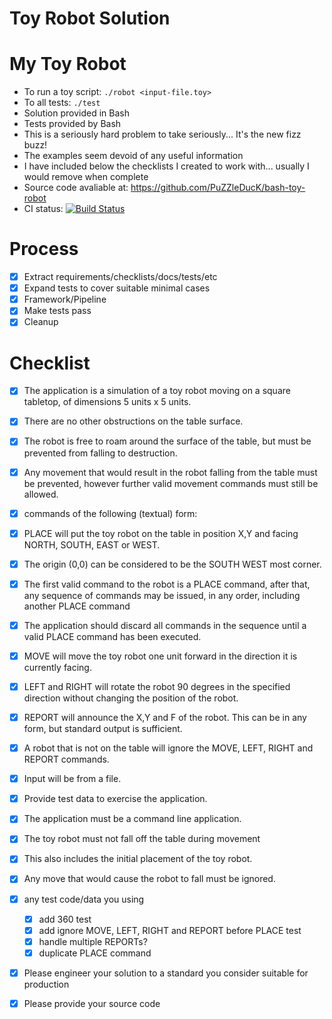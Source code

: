 Toy Robot Solution
==================

# My Toy Robot
- To run a toy script: ```./robot <input-file.toy>```
- To all tests: ```./test```
- Solution provided in Bash
- Tests provided by Bash
- This is a seriously hard problem to take seriously... It's the new fizz buzz!
- The examples seem devoid of any useful information
- I have included below the checklists I created to work with... usually I would remove when complete
- Source code avaliable at: https://github.com/PuZZleDucK/bash-toy-robot
- CI status: [![Build Status](https://semaphoreci.com/api/v1/puzzleduck/bash-toy-robot/branches/master/badge.svg)](https://semaphoreci.com/puzzleduck/bash-toy-robot)

# Process
- [x] Extract requirements/checklists/docs/tests/etc
- [x] Expand tests to cover suitable minimal cases
- [x] Framework/Pipeline
- [x] Make tests pass
- [x] Cleanup

# Checklist
- [x] The application is a simulation of a toy robot moving on a square tabletop, of dimensions 5 units x 5 units.
- [x] There are no other obstructions on the table surface.
- [x] The robot is free to roam around the surface of the table, but must be prevented from falling to destruction.
- [x] Any movement that would result in the robot falling from the table must be prevented, however further valid movement commands must still be allowed.

- [x] commands of the following (textual) form:
- [x] PLACE will put the toy robot on the table in position X,Y and facing NORTH, SOUTH, EAST or WEST.
- [x] The origin (0,0) can be considered to be the SOUTH WEST most corner.
- [x] The first valid command to the robot is a PLACE command, after that, any sequence of commands may be issued, in any order, including another PLACE command
- [x] The application should discard all commands in the sequence until a valid PLACE command has been executed.
- [x] MOVE will move the toy robot one unit forward in the direction it is currently facing.
- [x] LEFT and RIGHT will rotate the robot 90 degrees in the specified direction without changing the position of the robot.
- [x] REPORT will announce the X,Y and F of the robot. This can be in any form, but standard output is sufficient.

- [x] A robot that is not on the table will ignore the MOVE, LEFT, RIGHT and REPORT commands.
- [x] Input will be from a file.
- [x] Provide test data to exercise the application.
- [x] The application must be a command line application.

- [x] The toy robot must not fall off the table during movement
- [x] This also includes the initial placement of the toy robot.
- [x] Any move that would cause the robot to fall must be ignored.

- [x] any test code/data you using
  - [x] add 360 test
  - [x] add ignore MOVE, LEFT, RIGHT and REPORT before PLACE test
  - [x] handle multiple REPORTs?
  - [x] duplicate PLACE command
- [x] Please engineer your solution to a standard you consider suitable for production
- [x] Please provide your source code
